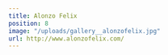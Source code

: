 ```yaml
---
title: Alonzo Felix
position: 8
image: "/uploads/gallery__alonzofelix.jpg"
url: http://www.alonzofelix.com/
---
```


